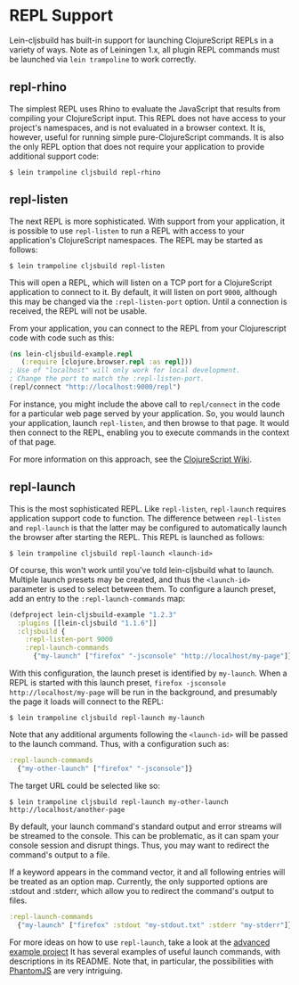 # REPL Support

Lein-cljsbuild has built-in support for launching ClojureScript REPLs in a variety
of ways. Note as of Leiningen 1.x, all plugin REPL commands must be launched
via `lein trampoline` to work correctly.

## repl-rhino

The simplest REPL uses Rhino to evaluate the JavaScript that results from compiling
your ClojureScript input. This REPL does not have access to your project's namespaces,
and is not evaluated in a browser context. It is, however, useful for running simple
pure-ClojureScript commands. It is also the only REPL option that does not require
your application to provide additional support code:

    $ lein trampoline cljsbuild repl-rhino

## repl-listen

The next REPL is more sophisticated. With support from your application, it is possible
to use `repl-listen` to run a REPL with access to your application's ClojureScript namespaces.
The REPL may be started as follows:

    $ lein trampoline cljsbuild repl-listen

This will open a REPL, which will listen on a TCP port for a ClojureScript application
to connect to it. By default, it will listen on port `9000`, although this may be changed
via the `:repl-listen-port` option. Until a connection is received, the REPL will not be
usable.

From your application, you can connect to the REPL from your Clojurescript code with code such as this:

```clj
(ns lein-cljsbuild-example.repl
   (:require [clojure.browser.repl :as repl]))
; Use of "localhost" will only work for local development.
; Change the port to match the :repl-listen-port.
(repl/connect "http://localhost:9000/repl")
```

For instance, you might include the above call to `repl/connect` in the code for
a particular web page served by your application. So, you would launch your application,
launch `repl-listen`, and then browse to that page. It would then connect to the REPL,
enabling you to execute commands in the context of that page.

For more information on this approach, see the
[ClojureScript Wiki](https://github.com/clojure/clojurescript/wiki/Quick-Start).

## repl-launch

This is the most sophisticated REPL. Like `repl-listen`, `repl-launch` requires
application support code to function. The difference between `repl-listen` and `repl-launch`
is that the latter may be configured to automatically launch the browser after starting
the REPL. This REPL is launched as follows:

    $ lein trampoline cljsbuild repl-launch <launch-id>

Of course, this won't work until you've told lein-cljsbuild what to launch. Multiple
launch presets may be created, and thus the `<launch-id>` parameter is used to select
between them. To configure a launch preset, add an entry to the `:repl-launch-commands` map:

```clj
(defproject lein-cljsbuild-example "1.2.3"
  :plugins [[lein-cljsbuild "1.1.6"]]
  :cljsbuild {
    :repl-listen-port 9000
    :repl-launch-commands
      {"my-launch" ["firefox" "-jsconsole" "http://localhost/my-page"]})
```

With this configuration, the launch preset is identified by `my-launch`. When a REPL
is started with this launch preset, `firefox -jsconsole http://localhost/my-page`
will be run in the background, and presumably the page it loads will connect to the REPL:

    $ lein trampoline cljsbuild repl-launch my-launch

Note that any additional arguments following the `<launch-id>` will be passed to the
launch command. Thus, with a configuration such as:

```clj
:repl-launch-commands
  {"my-other-launch" ["firefox" "-jsconsole"]}
```

The target URL could be selected like so:

    $ lein trampoline cljsbuild repl-launch my-other-launch http://localhost/another-page

By default, your launch command's standard output and error streams will be streamed
to the console. This can be problematic, as it can spam your console session and
disrupt things. Thus, you may want to redirect the command's output to a file.

If a keyword appears in the command vector, it and all following entries will be
treated as an option map. Currently, the only supported options are
:stdout and :stderr, which allow you to redirect the command's output to files.

```clj
:repl-launch-commands
  {"my-launch" ["firefox" :stdout "my-stdout.txt" :stderr "my-stderr"]}
```

For more ideas on how to use `repl-launch`, take a look at the
[advanced example project](https://github.com/emezeske/lein-cljsbuild/blob/1.1.6/example-projects/advanced)
It has several examples of useful launch commands, with descriptions in its README.
Note that, in particular, the possibilities with
[PhantomJS](http://www.phantomjs.org)
are very intriguing.
